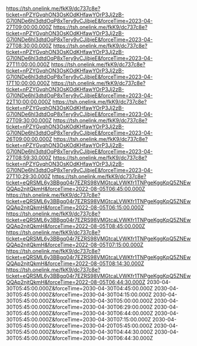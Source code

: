 https://tsh.onelink.me/fkK9/dc737c8e?ticket=nPZYGvqhON3OsKOdKHfawYOrP3Jj2zB-G7l0NDe6hl3dtdOqP8xTery9vCJibjeE&forceTime=2023-04-27T09:00:00.000Z
https://tsh.onelink.me/fkK9/dc737c8e?ticket=nPZYGvqhON3OsKOdKHfawYOrP3Jj2zB-G7l0NDe6hl3dtdOqP8xTery9vCJibjeE&forceTime=2023-04-27T08:30:00.000Z
https://tsh.onelink.me/fkK9/dc737c8e?ticket=nPZYGvqhON3OsKOdKHfawYOrP3Jj2zB-G7l0NDe6hl3dtdOqP8xTery9vCJibjeE&forceTime=2023-04-27T11:00:00.000Z
https://tsh.onelink.me/fkK9/dc737c8e?ticket=nPZYGvqhON3OsKOdKHfawYOrP3Jj2zB-G7l0NDe6hl3dtdOqP8xTery9vCJibjeE&forceTime=2023-04-17T10:00:00.000Z
https://tsh.onelink.me/fkK9/dc737c8e?ticket=nPZYGvqhON3OsKOdKHfawYOrP3Jj2zB-G7l0NDe6hl3dtdOqP8xTery9vCJibjeE&forceTime=2023-04-22T10:00:00.000Z
https://tsh.onelink.me/fkK9/dc737c8e?ticket=nPZYGvqhON3OsKOdKHfawYOrP3Jj2zB-G7l0NDe6hl3dtdOqP8xTery9vCJibjeE&forceTime=2023-04-27T09:30:00.000Z
https://tsh.onelink.me/fkK9/dc737c8e?ticket=nPZYGvqhON3OsKOdKHfawYOrP3Jj2zB-G7l0NDe6hl3dtdOqP8xTery9vCJibjeE&forceTime=2023-04-26T09:00:00.000Z
https://tsh.onelink.me/fkK9/dc737c8e?ticket=nPZYGvqhON3OsKOdKHfawYOrP3Jj2zB-G7l0NDe6hl3dtdOqP8xTery9vCJibjeE&forceTime=2023-04-27T08:59:30.000Z
https://tsh.onelink.me/fkK9/dc737c8e?ticket=nPZYGvqhON3OsKOdKHfawYOrP3Jj2zB-G7l0NDe6hl3dtdOqP8xTery9vCJibjeE&forceTime=2023-04-27T10:29:30.000Z
https://tsh.onelink.me/fkK9/dc737c8e?ticket=eQRSML6y3BBgq04r7EZRS98VMGtcaLVWKfr1TNPgeKggKpQ5ZNEwQQAp2njtQkmH&forceTime=2022-08-05T06:45:00.000Z
https://tsh.onelink.me/fkK9/dc737c8e?ticket=eQRSML6y3BBgq04r7EZRS98VMGtcaLVWKfr1TNPgeKggKpQ5ZNEwQQAp2njtQkmH&forceTime=2022-08-05T06:15:00.000Z
https://tsh.onelink.me/fkK9/dc737c8e?ticket=eQRSML6y3BBgq04r7EZRS98VMGtcaLVWKfr1TNPgeKggKpQ5ZNEwQQAp2njtQkmH&forceTime=2022-08-05T08:45:00.000Z
https://tsh.onelink.me/fkK9/dc737c8e?ticket=eQRSML6y3BBgq04r7EZRS98VMGtcaLVWKfr1TNPgeKggKpQ5ZNEwQQAp2njtQkmH&forceTime=2022-08-05T07:15:00.000Z
https://tsh.onelink.me/fkK9/dc737c8e?ticket=eQRSML6y3BBgq04r7EZRS98VMGtcaLVWKfr1TNPgeKggKpQ5ZNEwQQAp2njtQkmH&forceTime=2022-08-05T08:14:30.000Z
https://tsh.onelink.me/fkK9/dc737c8e?ticket=eQRSML6y3BBgq04r7EZRS98VMGtcaLVWKfr1TNPgeKggKpQ5ZNEwQQAp2njtQkmH&forceTime=2022-08-05T06:44:30.000Z
2030-04-30T05:45:00.000Z&forceTime=2030-04-30T04:45:00.000Z
2030-04-30T05:45:00.000Z&forceTime=2030-04-30T04:15:00.000Z
2030-04-30T05:45:00.000Z&forceTime=2030-04-30T05:00:00.000Z
2030-04-30T05:45:00.000Z&forceTime=2030-04-30T06:29:00.000Z
2030-04-30T05:45:00.000Z&forceTime=2030-04-30T06:44:00.000Z
2030-04-30T05:45:00.000Z&forceTime=2030-04-30T07:15:00.000Z
2030-04-30T05:45:00.000Z&forceTime=2030-04-20T05:45:00.000Z
2030-04-30T05:45:00.000Z&forceTime=2030-04-30T04:44:30.000Z
2030-04-30T05:45:00.000Z&forceTime=2030-04-30T06:44:30.000Z
